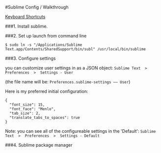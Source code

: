 #Sublime Config / Walkthrough

[Keyboard Shortcuts](./keyboard-shortcuts.md)

###1. Install sublime.

###2. Set up launch from command line
```
$ sudo ln -s "/Applications/Sublime Text.app/Contents/SharedSupport/bin/subl" /usr/local/bin/sublime
```

###3. Configure settings

you can customize user settings in as a JSON object:
`Sublime Text  >  Preferences  >  Settings - User`

(the file name will be: `Preferences.sublime-settings –– User`)


Here is my preferred initial configuration:
```
{
  "font_size": 15,
  "font_face": "Menlo",
  "tab_size": 2,
  "translate_tabs_to_spaces": true
}

```

Note: you can see all of the configureable settings in the 'Default':
`Sublime Text  >  Preferences  >  Settings - Default`


###4. Sublime package manager